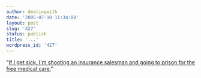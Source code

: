 ```yaml
---
author: dealingwith
date: '2005-07-10 11:34:00'
layout: post
slug: '427'
status: publish
title: '...'
wordpress_id: '427'
---
```


"[If I get sick, I'm shooting an insurance salesman and going to prison for
the free medical care.][1]"

   [1]: http://www.maddogmedia.com/dailydog.html

